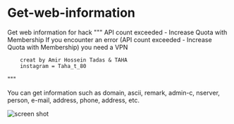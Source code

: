 # Get-web-information
Get web information for hack
"""
        API count exceeded - Increase Quota with Membership
        If you encounter an error (API count exceeded - Increase Quota with Membership)   you need a VPN
        
        
        
        creat by Amir Hossein Tadas & TAHA
        instagram = Taha_t_80
"""

You can get information such as domain, ascii, remark, admin-c, nserver, person, e-mail, address, phone, address, etc.


![screen shot](https://user-images.githubusercontent.com/83164596/119042572-44e19200-b9cd-11eb-910f-965d896b3602.jpg)
